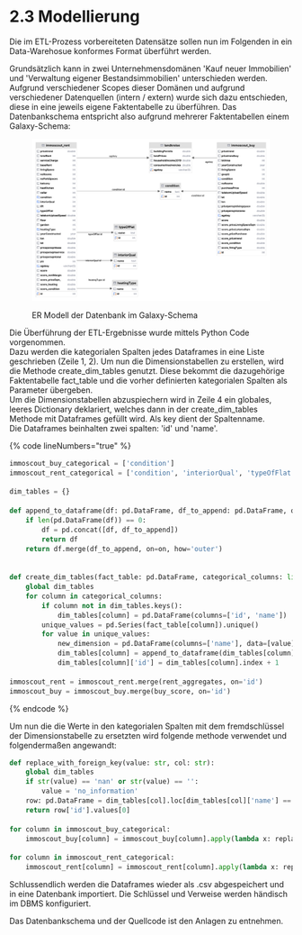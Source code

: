 # 2.3 Modellierung

Die im ETL-Prozess vorbereiteten Datensätze sollen nun im Folgenden in ein Data-Warehosue konformes Format überführt werden.&#x20;

Grundsätzlich kann in zwei Unternehmensdomänen 'Kauf neuer Immobilien' und 'Verwaltung eigener Bestandsimmobilien' unterschieden werden. Aufgrund verschiedener Scopes dieser Domänen und aufgrund verschiedener Datenquellen (intern / extern) wurde sich dazu entschieden, diese in eine jeweils eigene Faktentabelle zu überführen. Das Datenbankschema entspricht also aufgrund mehrerer Faktentabellen einem Galaxy-Schema:

<figure><img src="../../.gitbook/assets/fischer_dwh_light.png" alt=""><figcaption><p>ER Modell der Datenbank im Galaxy-Schema</p></figcaption></figure>

Die Überführung der ETL-Ergebnisse wurde mittels Python Code vorgenommen. \
Dazu werden die kategorialen Spalten jedes Dataframes in eine Liste geschrieben (Zeile 1, 2). Um nun die Dimensionstabellen zu erstellen, wird die Methode create\_dim\_tables genutzt. Diese bekommt die dazugehörige Faktentabelle fact\_table und die vorher definierten kategorialen Spalten als Parameter übergeben. \
Um die Dimensionstabellen abzuspiechern wird in Zeile 4 ein globales, leeres Dictionary deklariert, welches dann in der create\_dim\_tables Methode mit Dataframes gefüllt wird. Als key dient der Spaltenname. \
Die Dataframes beinhalten zwei spalten: 'id' und 'name'.&#x20;

{% code lineNumbers="true" %}
```python
immoscout_buy_categorical = ['condition']
immoscout_rent_categorical = ['condition', 'interiorQual', 'typeOfFlat', 'heatingType']

dim_tables = {}

def append_to_dataframe(df: pd.DataFrame, df_to_append: pd.DataFrame, on: str):
    if len(pd.DataFrame(df)) == 0:
        df = pd.concat([df, df_to_append])
        return df
    return df.merge(df_to_append, on=on, how='outer')


def create_dim_tables(fact_table: pd.DataFrame, categorical_columns: list[str]):
    global dim_tables
    for column in categorical_columns:
        if column not in dim_tables.keys():
            dim_tables[column] = pd.DataFrame(columns=['id', 'name'])
        unique_values = pd.Series(fact_table[column]).unique()
        for value in unique_values:
            new_dimension = pd.DataFrame(columns=['name'], data=[value])
            dim_tables[column] = append_to_dataframe(dim_tables[column], new_dimension, 'name')
            dim_tables[column]['id'] = dim_tables[column].index + 1
            
immoscout_rent = immoscout_rent.merge(rent_aggregates, on='id')
immoscout_buy = immoscout_buy.merge(buy_score, on='id')
```
{% endcode %}

Um nun die die Werte in den kategorialen Spalten mit dem fremdschlüssel der Dimensionstabelle zu ersetzten wird folgende methode verwendet und folgendermaßen angewandt:

```python
def replace_with_foreign_key(value: str, col: str):
    global dim_tables
    if str(value) == 'nan' or str(value) == '':
        value = 'no_information'
    row: pd.DataFrame = dim_tables[col].loc[dim_tables[col]['name'] == value]
    return row['id'].values[0]
    
for column in immoscout_buy_categorical:
    immoscout_buy[column] = immoscout_buy[column].apply(lambda x: replace_with_foreign_key(x, column))

for column in immoscout_rent_categorical:
    immoscout_rent[column] = immoscout_rent[column].apply(lambda x: replace_with_foreign_key(x, column))
```

Schlussendlich werden die Dataframes wieder als .csv abgespeichert und in eine Datenbank importiert. Die Schlüssel und Verweise werden händisch im DBMS konfiguriert.

Das Datenbankschema und der Quellcode ist den Anlagen zu entnehmen.
